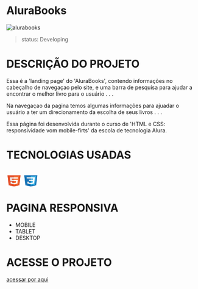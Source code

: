 # AluraBooks
![alurabooks](https://user-images.githubusercontent.com/113468784/190832688-ec89e353-7d7e-4afb-b0ef-6ea8b91c36f1.png)
> status: Developing

# DESCRIÇÃO DO PROJETO
<P>Essa é a 'landing page' do 'AluraBooks', contendo informações no cabeçalho de navegaçao pelo site, e uma barra de pesquisa para ajudar a encontrar o melhor livro para o usuário . . .</P>
<p>Na navegaçao da pagina temos algumas informações para ajuadar o usuário a ter um direcionamento da escolha de seus livros . . .</p>
<p>Essa página foi desenvolvida durante o curso de 'HTML e CSS: responsividade vom mobile-firts' da escola de tecnologia Alura.</p>

# TECNOLOGIAS USADAS
<div style="display: inline_block"><br>
  <img align="center" alt="Tiago-HTML" height="30" width="40" src="https://raw.githubusercontent.com/devicons/devicon/master/icons/html5/html5-original.svg">
  <img align="center" alt="Tiago-CSS" height="30" width="40" src="https://raw.githubusercontent.com/devicons/devicon/master/icons/css3/css3-original.svg">
</div>

# PAGINA RESPONSIVA
<ul>
<li>MOBILE</li>
<li>TABLET</li>
<li>DESKTOP</li>
</ul>

# ACESSE O PROJETO
<p><a href="https://tiago-camilo.github.io/AluraBooks/" >acessar por aqui </a></p>
